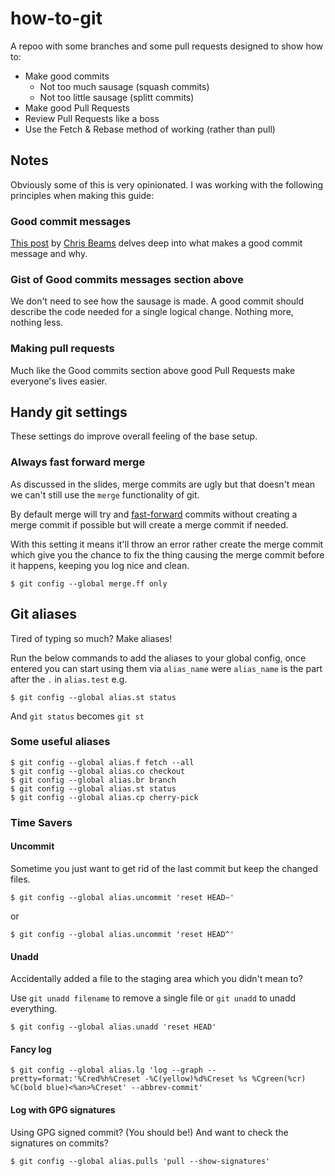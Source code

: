 # how-to-git

A repoo with some branches and some pull requests designed to show how to:

* Make good commits
    * Not too much sausage (squash commits)
    * Not too little sausage (splitt commits)
* Make good Pull Requests
* Review Pull Requests like a boss
* Use the Fetch & Rebase method of working (rather than pull)

## Notes

Obviously some of this is very opinionated. I was working with the following principles when making this guide:

### Good commit messages

[This post](https://chris.beams.io/posts/git-commit/) by [Chris Beams](https://github.com/cbeams) delves deep into what makes a good commit message and why.

### Gist of Good commits messages section above

We don't need to see how the sausage is made. A good commit should describe the code needed for a single logical change. Nothing more, nothing less.

### Making pull requests

Much like the Good commits section above good Pull Requests make everyone's lives easier.

## Handy git settings

These settings do improve overall feeling of the base setup.

### Always fast forward merge

As discussed in the slides, merge commits are ugly but that doesn't mean we can't still use the `merge` functionality of git.

By default merge will try and [fast-forward](https://sandofsky.com/images/fast_forward.pdf) commits without creating a merge commit if possible but will create a merge commit if needed.

With this setting it means it'll throw an error rather create the merge commit which give you the chance to fix the thing causing the merge commit before it happens, keeping you log nice and clean.


```
$ git config --global merge.ff only
```

## Git aliases

Tired of typing so much? Make aliases!

Run the below commands to add the aliases to your global config, once entered you can start using them via `alias_name` were `alias_name` is the part after the `.` in `alias.test`
e.g.

```
$ git config --global alias.st status
```

And `git status` becomes `git st`

### Some useful aliases

```
$ git config --global alias.f fetch --all
$ git config --global alias.co checkout
$ git config --global alias.br branch
$ git config --global alias.st status
$ git config --global alias.cp cherry-pick
```

### Time Savers

#### Uncommit

Sometime you just want to get rid of the last commit but keep the changed files.

```
$ git config --global alias.uncommit 'reset HEAD~'
```

or

```
$ git config --global alias.uncommit 'reset HEAD^'
```

#### Unadd

Accidentally added a file to the staging area which you didn't mean to?

Use `git unadd filename` to remove a single file or `git unadd` to unadd everything.

```
$ git config --global alias.unadd 'reset HEAD'
```

#### Fancy log

```
$ git config --global alias.lg 'log --graph --pretty=format:'%Cred%h%Creset -%C(yellow)%d%Creset %s %Cgreen(%cr) %C(bold blue)<%an>%Creset' --abbrev-commit'
```

#### Log with GPG signatures

Using GPG signed commit? (You should be!) And want to check the signatures on commits?

```
$ git config --global alias.pulls 'pull --show-signatures'
```
